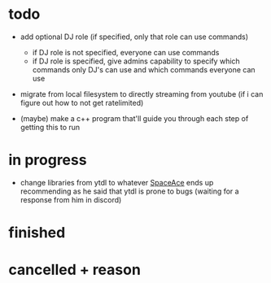 # todo 

- add optional DJ role (if specified, only that role can use commands)
  - if DJ role is not specified, everyone can use commands
  - if DJ role is specified, give admins capability to specify which commands only DJ's can use and which commands everyone can use

- migrate from local filesystem to directly streaming from youtube (if i can figure out how to not get ratelimited)

- (maybe) make a c++ program that'll guide you through each step of getting this to run

# in progress

- change libraries from ytdl to whatever [SpaceAce](https://github.com/The0n1y5pace4ce) ends up recommending as he said that ytdl is prone to bugs (waiting for a response from him in discord)

# finished



# cancelled + reason


